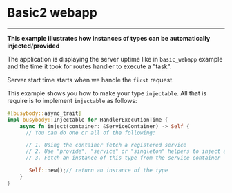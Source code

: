 # Basic2 webapp
---

**This example illustrates how instances of types can be automatically injected/provided**

The application is displaying the server uptime like in `basic_webapp` example and the time it took for routes handler to execute a "task".

Server start time starts when we handle the `first` request.

This example shows you how to make your type `injectable`. All that is require
is to implement `injectable` as follows:

```rust
#[busybody::async_trait]
impl busybody::Injectable for HandlerExecutionTime {
    async fn inject(container: &ServiceContainer) -> Self {
      // You can do one or all of the following:

      // 1. Using the container fetch a registered service
      // 2. Use "provide", "service" or "singleton" helpers to inject an instance of a type
      // 3. Fetch an instance of this type from the service container

       Self::new();// return an instance of the type
    }
}
```

